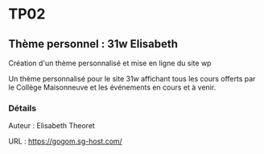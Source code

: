 
# TP02

## Thème personnel : 31w Elisabeth

Création d'un thème personnalisé et mise en ligne du site wp

Un thème personnalisé pour le site 31w affichant tous les cours offerts par le Collège Maisonneuve et les événements en cours et à venir.


### Détails

Auteur : Elisabeth Theoret

URL : https://gogom.sg-host.com/


